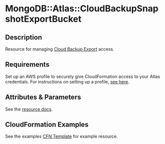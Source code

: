 # MongoDB::Atlas::CloudBackupSnapshotExportBucket

## Description

Resource for managing [Cloud Backup Export](https://www.mongodb.com/docs/api/doc/atlas-admin-api-v2/group/endpoint-cloud-backup) access.

## Requirements

Set up an AWS profile to securely give CloudFormation access to your Atlas credentials.
For instructions on setting up a profile, [see here](/README.md#mongodb-atlas-api-keys-credential-management).

## Attributes & Parameters

See the [resource docs](docs/README.md).

## CloudFormation Examples

See the examples [CFN Template](../../examples/cloud-backup-snapshot-export-bucket/CloudBackupSnapshotExportBucket.json) for example resource.
